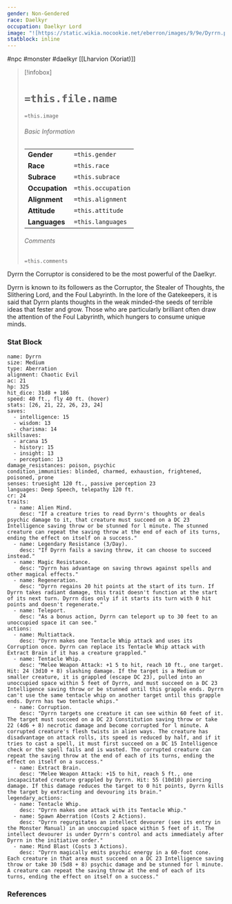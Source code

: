 ```yaml
---
gender: Non-Gendered
race: Daelkyr
occupation: Daelkyr Lord
image: "![https://static.wikia.nocookie.net/eberron/images/9/9e/Dyrrn.png|250](https://static.wikia.nocookie.net/eberron/images/9/9e/Dyrrn.png)"
statblock: inline
---
```

 #npc #monster #daelkyr  [[Lharvion (Xoriat)]]

> [!infobox]
> # `=this.file.name`
> `=this.image`
> ###### Basic Information
> |  |  |
> | ---- | ---- |
> | **Gender** | `=this.gender` |
> | **Race** | `=this.race` |
> | **Subrace** | `=this.subrace` |
> | **Occupation** | `=this.occupation` |
> | **Alignment** | `=this.alignment` |
> | **Attitude** | `=this.attitude` |
> | **Languages** | `=this.languages` |
> ###### Comments
> `=this.comments`

Dyrrn the Corruptor is considered to be the most powerful of the Daelkyr.

Dyrrn is known to its followers as the Corruptor, the Stealer of Thoughts, the Slithering Lord, and the Foul Labyrinth. In the lore of the Gatekeepers, it is said that Dyrrn plants thoughts in the weak minded-the seeds of terrible ideas that fester and grow. Those who are particularly brilliant often draw the attention of the Foul Labyrinth, which hungers to consume unique minds.

### Stat Block

```statblock
name: Dyrrn
size: Medium
type: Aberration
alignment: Chaotic Evil
ac: 21
hp: 325
hit_dice: 31d8 + 186
speed: 40 ft., fly 40 ft. (hover)
stats: [26, 21, 22, 26, 23, 24]
saves:
  - intelligence: 15
  - wisdom: 13
  - charisma: 14
skillsaves:
  - arcana 15
  - history: 15
  - insight: 13
  - perception: 13
damage_resistances: poison, psychic
condition_immunities: blinded, charmed, exhaustion, frightened, poisoned, prone
senses: truesight 120 ft., passive perception 23
languages: Deep Speech, telepathy 120 ft.
cr: 24
traits:
  - name: Alien Mind.
    desc: "If a creature tries to read Dyrrn's thoughts or deals psychic damage to it, that creature must succeed on a DC 23 Intelligence saving throw or be stunned for l minute. The stunned creature can repeat the saving throw at the end of each of its turns, ending the effect on itself on a success."
  - name: Legendary Resistance (3/Day).
    desc: "If Dyrrn fails a saving throw, it can choose to succeed instead."
  - name: Magic Resistance.
    desc: "Dyrrn has advantage on saving throws against spells and other magical effects."
  - name: Regeneration.
    desc: "Dyrrn regains 20 hit points at the start of its turn. If Dyrrn takes radiant damage, this trait doesn't function at the start of its next turn. Dyrrn dies only if it starts its turn with 0 hit points and doesn't regenerate."
  - name: Teleport.
    desc: "As a bonus action, Dyrrn can teleport up to 30 feet to an unoccupied space it can see."
actions:
  - name: Multiattack.
    desc: "Dyrrn makes one Tentacle Whip attack and uses its Corruption once. Dyrrn can replace its Tentacle Whip attack with Extract Brain if it has a creature grappled."
  - name: Tentacle Whip.
    desc: "Melee Weapon Attack: +1 5 to hit, reach 10 ft., one target. Hit: 24 (3d10 + 8) slashing damage. If the target is a Medium or smaller creature, it is grappled (escape DC 23), pulled into an unoccupied space within 5 feet of Dyrrn, and must succeed on a DC 23 Intelligence saving throw or be stunned until this grapple ends. Dyrrn can't use the same tentacle whip on another target until this grapple ends. Dyrrn has two tentacle whips."
  - name: Corruption.
    desc: "Dyrrn targets one creature it can see within 60 feet of it. The target must succeed on a DC 23 Constitution saving throw or take 22 (4d6 + 8) necrotic damage and become corrupted for l minute. A corrupted creature's flesh twists in alien ways. The creature has disadvantage on attack rolls, its speed is reduced by half, and if it tries to cast a spell, it must first succeed on a DC 15 Intelligence check or the spell fails and is wasted. The corrupted creature can repeat the saving throw at the end of each of its turns, ending the effect on itself on a success."
  - name: Extract Brain.
    desc: "Melee Weapon Attack: +15 to hit, reach 5 ft., one incapacitated creature grappled by Dyrrn. Hit: 55 (10d10) piercing damage. If this damage reduces the target to 0 hit points, Dyrrn kills the target by extracting and devouring its brain."
legendary_actions:
  - name: Tentacle Whip.
    desc: "Dyrrn makes one attack with its Tentacle Whip."
  - name: Spawn Aberration (Costs 2 Actions).
    desc: "Dyrrn regurgitates an intellect devourer (see its entry in the Monster Manual) in an unoccupied space within 5 feet of it. The intellect devourer is under Dyrrn's control and acts immediately after Dyrrn in the initiative order."
  - name: Mind Blast (Costs 3 Actions).
    desc: "Dyrrn magically emits psychic energy in a 60-foot cone. Each creature in that area must succeed on a DC 23 Intelligence saving throw or take 30 (5d8 + 8) psychic damage and be stunned for l minute. A creature can repeat the saving throw at the end of each of its turns, ending the effect on itself on a success."
```

### References
